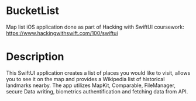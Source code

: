 # BucketList
Map list iOS application done as part of Hacking with SwiftUI coursework: https://www.hackingwithswift.com/100/swiftui

# Description
This SwiftUI application creates a list of places you would like to visit, allows you to see it on the map and provides a Wikipedia list of historical landmarks nearby.
The app utilizes MapKit, Comparable, FileManager, secure Data writing, biometrics authentification and fetching data from API.
